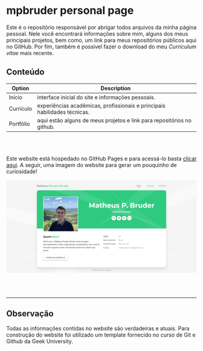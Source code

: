# mpbruder personal page

Este é o repositório responsável por abrigar todos arquivos da minha página pessoal. Nele você encontrará informações sobre mim, alguns dos meus principais projetos, bem como, um link para meus repositórios públicos aqui no GitHub. Por fim, também é possível fazer o download do meu *Currículum vitae* mais recente.

## Conteúdo

| Option | Description |
| --- | --- |
| Início   | interface inicial do site e informações pessoais. |
| Currículo | experiências acadêmicas, profissionais e principais habilidades técnicas. |
| Portfólio    | aqui estão alguns de meus projetos e link para repositórios no github. |

<br>
<br>

Este website está hospedado no GitHub Pages e para acessá-lo basta [clicar aqui](https://mpbruder.github.io/). A seguir, uma imagem do website para gerar um pouquinho de curiosidade! 

![mpbruder-page](/images/readme/screenshot-page.png)

<br>
<br>

---
## Observação
Todas as informações contidas no website são verdadeiras e atuais. Para construção do website foi utilizado um template fornecido no curso de Git e Github da Geek University.
